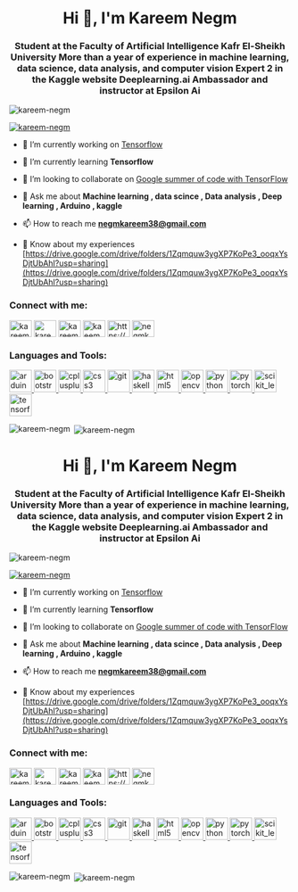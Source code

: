 <h1 align="center">Hi 👋, I'm Kareem Negm</h1>
<h3 align="center">Student at the Faculty of Artificial Intelligence Kafr El-Sheikh University More than a year of experience in machine learning, data science, data analysis, and computer vision Expert 2 in the Kaggle website Deeplearning.ai Ambassador and instructor at Epsilon Ai</h3>

<p align="left"> <img src="https://komarev.com/ghpvc/?username=kareem-negm&label=Profile%20views&color=0e75b6&style=flat" alt="kareem-negm" /> </p>

<p align="left"> <a href="https://github.com/ryo-ma/github-profile-trophy"><img src="https://github-profile-trophy.vercel.app/?username=kareem-negm" alt="kareem-negm" /></a> </p>

- 🔭 I’m currently working on [Tensorflow](https://www.tensorflow.org/)

- 🌱 I’m currently learning **Tensorflow**

- 👯 I’m looking to collaborate on [Google summer of code with TensorFlow](https://summerofcode.withgoogle.com/)

- 💬 Ask me about **Machine learning , data scince , Data analysis , Deep learning , Arduino , kaggle**

- 📫 How to reach me **negmkareem38@gmail.com**

- 📄 Know about my experiences [https://drive.google.com/drive/folders/1Zqmquw3ygXP7KoPe3_ooqxYsDjtUbAhI?usp=sharing](https://drive.google.com/drive/folders/1Zqmquw3ygXP7KoPe3_ooqxYsDjtUbAhI?usp=sharing)

<h3 align="left">Connect with me:</h3>
<p align="left">
<a href="https://linkedin.com/in/kareem-negm" target="blank"><img align="center" src="https://cdn.jsdelivr.net/npm/simple-icons@3.0.1/icons/linkedin.svg" alt="kareem-negm" height="30" width="40" /></a>
<a href="https://codesandbox.com/‪kareem-negm‬‏" target="blank"><img align="center" src="https://cdn.jsdelivr.net/npm/simple-icons@3.0.1/icons/codesandbox.svg" alt="‪kareem-negm‬‏" height="30" width="40" /></a>
<a href="https://kaggle.com/kareem3egm" target="blank"><img align="center" src="https://cdn.jsdelivr.net/npm/simple-icons@3.0.1/icons/kaggle.svg" alt="kareem3egm" height="30" width="40" /></a>
<a href="https://fb.com/kaeem.negm" target="blank"><img align="center" src="https://cdn.jsdelivr.net/npm/simple-icons@3.0.1/icons/facebook.svg" alt="kaeem.negm" height="30" width="40" /></a>
<a href="https://www.youtube.com/c/https://www.youtube.com/channel/ucjmqzicguhnheffe-tcbw8a?view_as=subscriber" target="blank"><img align="center" src="https://cdn.jsdelivr.net/npm/simple-icons@3.0.1/icons/youtube.svg" alt="https://www.youtube.com/channel/ucjmqzicguhnheffe-tcbw8a?view_as=subscriber" height="30" width="40" /></a>
<a href="https://www.hackerrank.com/negmkareem38" target="blank"><img align="center" src="https://cdn.jsdelivr.net/npm/simple-icons@3.0.1/icons/hackerrank.svg" alt="negmkareem38" height="30" width="40" /></a>
</p>

<h3 align="left">Languages and Tools:</h3>
<p align="left"> <a href="https://www.arduino.cc/" target="_blank"> <img src="https://cdn.worldvectorlogo.com/logos/arduino-1.svg" alt="arduino" width="40" height="40"/> </a> <a href="https://getbootstrap.com" target="_blank"> <img src="https://devicons.github.io/devicon/devicon.git/icons/bootstrap/bootstrap-plain.svg" alt="bootstrap" width="40" height="40"/> </a> <a href="https://www.w3schools.com/cpp/" target="_blank"> <img src="https://devicons.github.io/devicon/devicon.git/icons/cplusplus/cplusplus-original.svg" alt="cplusplus" width="40" height="40"/> </a> <a href="https://www.w3schools.com/css/" target="_blank"> <img src="https://devicons.github.io/devicon/devicon.git/icons/css3/css3-original-wordmark.svg" alt="css3" width="40" height="40"/> </a> <a href="https://git-scm.com/" target="_blank"> <img src="https://www.vectorlogo.zone/logos/git-scm/git-scm-icon.svg" alt="git" width="40" height="40"/> </a> <a href="https://www.haskell.org/" target="_blank"> <img src="https://upload.wikimedia.org/wikipedia/commons/1/1c/Haskell-Logo.svg" alt="haskell" width="40" height="40"/> </a> <a href="https://www.w3.org/html/" target="_blank"> <img src="https://devicons.github.io/devicon/devicon.git/icons/html5/html5-original-wordmark.svg" alt="html5" width="40" height="40"/> </a> <a href="https://opencv.org/" target="_blank"> <img src="https://www.vectorlogo.zone/logos/opencv/opencv-icon.svg" alt="opencv" width="40" height="40"/> </a> <a href="https://www.python.org" target="_blank"> <img src="https://devicons.github.io/devicon/devicon.git/icons/python/python-original.svg" alt="python" width="40" height="40"/> </a> <a href="https://pytorch.org/" target="_blank"> <img src="https://www.vectorlogo.zone/logos/pytorch/pytorch-icon.svg" alt="pytorch" width="40" height="40"/> </a> <a href="https://scikit-learn.org/" target="_blank"> <img src="https://upload.wikimedia.org/wikipedia/commons/0/05/Scikit_learn_logo_small.svg" alt="scikit_learn" width="40" height="40"/> </a> <a href="https://www.tensorflow.org" target="_blank"> <img src="https://www.vectorlogo.zone/logos/tensorflow/tensorflow-icon.svg" alt="tensorflow" width="40" height="40"/> </a> </p>

<p><img align="left" src="https://github-readme-stats.vercel.app/api/top-langs?username=kareem-negm&show_icons=true&locale=en&layout=compact" alt="kareem-negm" /></p>

<p>&nbsp;<img align="center" src="https://github-readme-stats.vercel.app/api?username=kareem-negm&show_icons=true&locale=en" alt="kareem-negm" /></p>
<h1 align="center">Hi 👋, I'm Kareem Negm</h1>
<h3 align="center">Student at the Faculty of Artificial Intelligence Kafr El-Sheikh University More than a year of experience in machine learning, data science, data analysis, and computer vision Expert 2 in the Kaggle website Deeplearning.ai Ambassador and instructor at Epsilon Ai</h3>

<p align="left"> <img src="https://komarev.com/ghpvc/?username=kareem-negm&label=Profile%20views&color=0e75b6&style=flat" alt="kareem-negm" /> </p>

<p align="left"> <a href="https://github.com/ryo-ma/github-profile-trophy"><img src="https://github-profile-trophy.vercel.app/?username=kareem-negm" alt="kareem-negm" /></a> </p>

- 🔭 I’m currently working on [Tensorflow](https://www.tensorflow.org/)

- 🌱 I’m currently learning **Tensorflow**

- 👯 I’m looking to collaborate on [Google summer of code with TensorFlow](https://summerofcode.withgoogle.com/)

- 💬 Ask me about **Machine learning , data scince , Data analysis , Deep learning , Arduino , kaggle**

- 📫 How to reach me **negmkareem38@gmail.com**

- 📄 Know about my experiences [https://drive.google.com/drive/folders/1Zqmquw3ygXP7KoPe3_ooqxYsDjtUbAhI?usp=sharing](https://drive.google.com/drive/folders/1Zqmquw3ygXP7KoPe3_ooqxYsDjtUbAhI?usp=sharing)

<h3 align="left">Connect with me:</h3>
<p align="left">
<a href="https://linkedin.com/in/kareem-negm" target="blank"><img align="center" src="https://cdn.jsdelivr.net/npm/simple-icons@3.0.1/icons/linkedin.svg" alt="kareem-negm" height="30" width="40" /></a>
<a href="https://codesandbox.com/‪kareem-negm‬‏" target="blank"><img align="center" src="https://cdn.jsdelivr.net/npm/simple-icons@3.0.1/icons/codesandbox.svg" alt="‪kareem-negm‬‏" height="30" width="40" /></a>
<a href="https://kaggle.com/kareem3egm" target="blank"><img align="center" src="https://cdn.jsdelivr.net/npm/simple-icons@3.0.1/icons/kaggle.svg" alt="kareem3egm" height="30" width="40" /></a>
<a href="https://fb.com/kaeem.negm" target="blank"><img align="center" src="https://cdn.jsdelivr.net/npm/simple-icons@3.0.1/icons/facebook.svg" alt="kaeem.negm" height="30" width="40" /></a>
<a href="https://www.youtube.com/c/https://www.youtube.com/channel/ucjmqzicguhnheffe-tcbw8a?view_as=subscriber" target="blank"><img align="center" src="https://cdn.jsdelivr.net/npm/simple-icons@3.0.1/icons/youtube.svg" alt="https://www.youtube.com/channel/ucjmqzicguhnheffe-tcbw8a?view_as=subscriber" height="30" width="40" /></a>
<a href="https://www.hackerrank.com/negmkareem38" target="blank"><img align="center" src="https://cdn.jsdelivr.net/npm/simple-icons@3.0.1/icons/hackerrank.svg" alt="negmkareem38" height="30" width="40" /></a>
</p>

<h3 align="left">Languages and Tools:</h3>
<p align="left"> <a href="https://www.arduino.cc/" target="_blank"> <img src="https://cdn.worldvectorlogo.com/logos/arduino-1.svg" alt="arduino" width="40" height="40"/> </a> <a href="https://getbootstrap.com" target="_blank"> <img src="https://devicons.github.io/devicon/devicon.git/icons/bootstrap/bootstrap-plain.svg" alt="bootstrap" width="40" height="40"/> </a> <a href="https://www.w3schools.com/cpp/" target="_blank"> <img src="https://devicons.github.io/devicon/devicon.git/icons/cplusplus/cplusplus-original.svg" alt="cplusplus" width="40" height="40"/> </a> <a href="https://www.w3schools.com/css/" target="_blank"> <img src="https://devicons.github.io/devicon/devicon.git/icons/css3/css3-original-wordmark.svg" alt="css3" width="40" height="40"/> </a> <a href="https://git-scm.com/" target="_blank"> <img src="https://www.vectorlogo.zone/logos/git-scm/git-scm-icon.svg" alt="git" width="40" height="40"/> </a> <a href="https://www.haskell.org/" target="_blank"> <img src="https://upload.wikimedia.org/wikipedia/commons/1/1c/Haskell-Logo.svg" alt="haskell" width="40" height="40"/> </a> <a href="https://www.w3.org/html/" target="_blank"> <img src="https://devicons.github.io/devicon/devicon.git/icons/html5/html5-original-wordmark.svg" alt="html5" width="40" height="40"/> </a> <a href="https://opencv.org/" target="_blank"> <img src="https://www.vectorlogo.zone/logos/opencv/opencv-icon.svg" alt="opencv" width="40" height="40"/> </a> <a href="https://www.python.org" target="_blank"> <img src="https://devicons.github.io/devicon/devicon.git/icons/python/python-original.svg" alt="python" width="40" height="40"/> </a> <a href="https://pytorch.org/" target="_blank"> <img src="https://www.vectorlogo.zone/logos/pytorch/pytorch-icon.svg" alt="pytorch" width="40" height="40"/> </a> <a href="https://scikit-learn.org/" target="_blank"> <img src="https://upload.wikimedia.org/wikipedia/commons/0/05/Scikit_learn_logo_small.svg" alt="scikit_learn" width="40" height="40"/> </a> <a href="https://www.tensorflow.org" target="_blank"> <img src="https://www.vectorlogo.zone/logos/tensorflow/tensorflow-icon.svg" alt="tensorflow" width="40" height="40"/> </a> </p>

<p><img align="left" src="https://github-readme-stats.vercel.app/api/top-langs?username=kareem-negm&show_icons=true&locale=en&layout=compact" alt="kareem-negm" /></p>

<p>&nbsp;<img align="center" src="https://github-readme-stats.vercel.app/api?username=kareem-negm&show_icons=true&locale=en" alt="kareem-negm" /></p>
